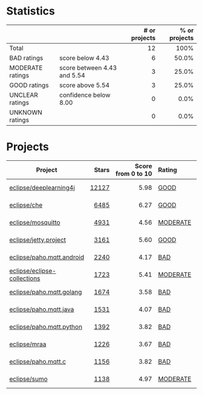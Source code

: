 # Statistics

|                  |                                                         | # or projects             |  % or projects              |
| :--------------- | :------------------------------------------------------ | ------------------------: | --------------------------: |
| Total            |                                                         | 12      |                        100% |
| BAD ratings      | score below 4.43                        | 6      |      50.0% |
| MODERATE ratings | score between 4.43 and 5.54 | 3 | 25.0% |
| GOOD ratings     | score above 5.54                            | 3     |     25.0% |
| UNCLEAR ratings  | confidence below 8.00                    | 0  |  0.0% |
| UNKNOWN ratings  |                                                         | 0  |  0.0% |

# Projects

| Project | Stars | Score<br>from&nbsp;0&nbsp;to&nbsp;10 | Rating | Confidence | Last<br>updated |
| ------- | ----: | -----------------------------------: | :----- | :--------- | --------------- |
| [eclipse/deeplearning4j](eclipse/deeplearning4j.md) | [12127](https://github.com/eclipse/deeplearning4j) | 5.98 | [GOOD](eclipse/deeplearning4j.md) | 10.00 | Jul 26, 2021 |
| [eclipse/che](eclipse/che.md) | [6485](https://github.com/eclipse/che) | 6.27 | [GOOD](eclipse/che.md) | 10.00 | Jul 26, 2021 |
| [eclipse/mosquitto](eclipse/mosquitto.md) | [4931](https://github.com/eclipse/mosquitto) | 4.56 | [MODERATE](eclipse/mosquitto.md) | 10.00 | Jul 26, 2021 |
| [eclipse/jetty.project](eclipse/jetty.project.md) | [3161](https://github.com/eclipse/jetty.project) | 5.60 | [GOOD](eclipse/jetty.project.md) | 10.00 | Jul 26, 2021 |
| [eclipse/paho.mqtt.android](eclipse/paho.mqtt.android.md) | [2240](https://github.com/eclipse/paho.mqtt.android) | 4.17 | [BAD](eclipse/paho.mqtt.android.md) | 10.00 | Jul 26, 2021 |
| [eclipse/eclipse-collections](eclipse/eclipse-collections.md) | [1723](https://github.com/eclipse/eclipse-collections) | 5.41 | [MODERATE](eclipse/eclipse-collections.md) | 10.00 | Jul 26, 2021 |
| [eclipse/paho.mqtt.golang](eclipse/paho.mqtt.golang.md) | [1674](https://github.com/eclipse/paho.mqtt.golang) | 3.58 | [BAD](eclipse/paho.mqtt.golang.md) | 9.87 | Jul 26, 2021 |
| [eclipse/paho.mqtt.java](eclipse/paho.mqtt.java.md) | [1531](https://github.com/eclipse/paho.mqtt.java) | 4.07 | [BAD](eclipse/paho.mqtt.java.md) | 10.00 | Jul 26, 2021 |
| [eclipse/paho.mqtt.python](eclipse/paho.mqtt.python.md) | [1392](https://github.com/eclipse/paho.mqtt.python) | 3.82 | [BAD](eclipse/paho.mqtt.python.md) | 10.00 | Jul 26, 2021 |
| [eclipse/mraa](eclipse/mraa.md) | [1226](https://github.com/eclipse/mraa) | 3.67 | [BAD](eclipse/mraa.md) | 10.00 | Jul 26, 2021 |
| [eclipse/paho.mqtt.c](eclipse/paho.mqtt.c.md) | [1156](https://github.com/eclipse/paho.mqtt.c) | 3.82 | [BAD](eclipse/paho.mqtt.c.md) | 10.00 | Jul 26, 2021 |
| [eclipse/sumo](eclipse/sumo.md) | [1138](https://github.com/eclipse/sumo) | 4.97 | [MODERATE](eclipse/sumo.md) | 10.00 | Jul 26, 2021 |

